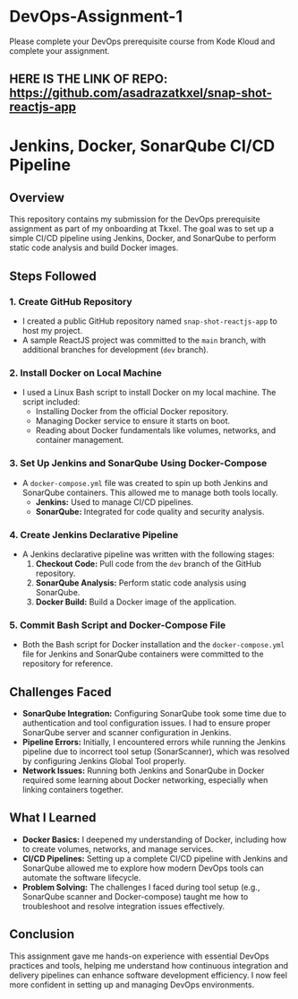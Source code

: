 # DevOps-Assignment-1
Please complete your DevOps prerequisite course from Kode Kloud and complete your assignment.

HERE IS THE LINK OF REPO: https://github.com/asadrazatkxel/snap-shot-reactjs-app
---
# Jenkins, Docker, SonarQube CI/CD Pipeline

## Overview
This repository contains my submission for the DevOps prerequisite assignment as part of my onboarding at Tkxel. The goal was to set up a simple CI/CD pipeline using Jenkins, Docker, and SonarQube to perform static code analysis and build Docker images.

## Steps Followed

### 1. Create GitHub Repository
- I created a public GitHub repository named `snap-shot-reactjs-app` to host my project.
- A sample ReactJS project was committed to the `main` branch, with additional branches for development (`dev` branch).

### 2. Install Docker on Local Machine
- I used a Linux Bash script to install Docker on my local machine. The script included:
  - Installing Docker from the official Docker repository.
  - Managing Docker service to ensure it starts on boot.
  - Reading about Docker fundamentals like volumes, networks, and container management.

### 3. Set Up Jenkins and SonarQube Using Docker-Compose
- A `docker-compose.yml` file was created to spin up both Jenkins and SonarQube containers. This allowed me to manage both tools locally.
  - **Jenkins:** Used to manage CI/CD pipelines.
  - **SonarQube:** Integrated for code quality and security analysis.

### 4. Create Jenkins Declarative Pipeline
- A Jenkins declarative pipeline was written with the following stages:
  1. **Checkout Code:** Pull code from the `dev` branch of the GitHub repository.
  2. **SonarQube Analysis:** Perform static code analysis using SonarQube.
  3. **Docker Build:** Build a Docker image of the application.

### 5. Commit Bash Script and Docker-Compose File
- Both the Bash script for Docker installation and the `docker-compose.yml` file for Jenkins and SonarQube containers were committed to the repository for reference.

## Challenges Faced
- **SonarQube Integration:** Configuring SonarQube took some time due to authentication and tool configuration issues. I had to ensure proper SonarQube server and scanner configuration in Jenkins.
- **Pipeline Errors:** Initially, I encountered errors while running the Jenkins pipeline due to incorrect tool setup (SonarScanner), which was resolved by configuring Jenkins Global Tool properly.
- **Network Issues:** Running both Jenkins and SonarQube in Docker required some learning about Docker networking, especially when linking containers together.

## What I Learned
- **Docker Basics:** I deepened my understanding of Docker, including how to create volumes, networks, and manage services.
- **CI/CD Pipelines:** Setting up a complete CI/CD pipeline with Jenkins and SonarQube allowed me to explore how modern DevOps tools can automate the software lifecycle.
- **Problem Solving:** The challenges I faced during tool setup (e.g., SonarQube scanner and Docker-compose) taught me how to troubleshoot and resolve integration issues effectively.

## Conclusion
This assignment gave me hands-on experience with essential DevOps practices and tools, helping me understand how continuous integration and delivery pipelines can enhance software development efficiency. I now feel more confident in setting up and managing DevOps environments.
